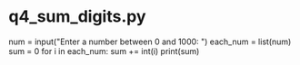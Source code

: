 # q4_sum_digits.py
num = input("Enter a number between 0 and 1000: ")
each_num = list(num)
sum = 0
for i in each_num:
    sum += int(i)
print(sum)
